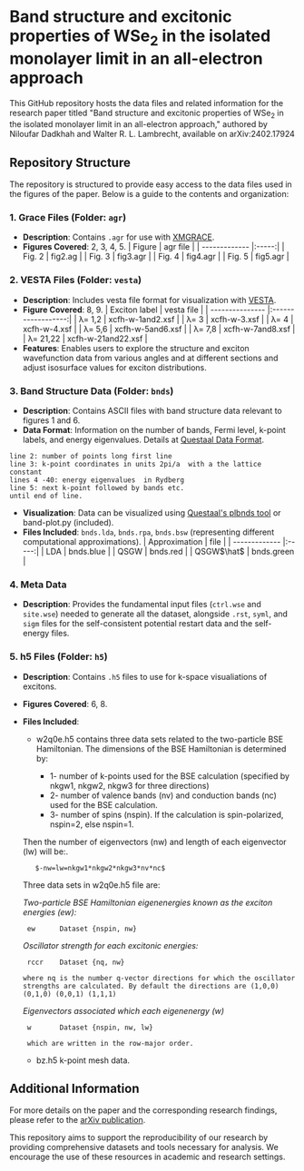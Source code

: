 # Band structure and excitonic properties of WSe<sub>2</sub> in the isolated monolayer limit in an all-electron approach

This GitHub repository hosts the data files and related information for the research paper titled "Band structure and excitonic properties of WSe<sub>2</sub> in the isolated  monolayer limit in an all-electron approach," authored by Niloufar Dadkhah and Walter R. L. Lambrecht, available on arXiv:2402.17924

## Repository Structure

The repository is structured to provide easy access to the data files used in the figures of the paper. Below is a guide to the contents and organization:

### 1. Grace Files (Folder: `agr`)
- **Description**: Contains `.agr` for use with [XMGRACE](https://plasma-gate.weizmann.ac.il/Grace/).
- **Figures Covered**: 2, 3, 4, 5.
| Figure     | agr file |
| ------------- |:-----:|
| Fig. 2      | fig2.ag |
| Fig. 3      | fig3.agr     |
| Fig. 4      | fig4.agr     |
| Fig. 5      | fig5.agr    |

### 2. VESTA Files (Folder: `vesta`)
- **Description**: Includes vesta file format for visualization with [VESTA](https://jp-minerals.org/vesta/en/).
- **Figure Covered**: 8, 9. 
| Exciton label   | vesta file         |
| --------------- |:------------------:|
| &lambda;= 1,2   | xcfh-w-1and2.xsf   |
| &lambda;= 3     | xcfh-w-3.xsf       |
| &lambda;= 4     | xcfh-w-4.xsf       |
| &lambda;= 5,6   | xcfh-w-5and6.xsf   |
| &lambda;= 7,8   | xcfh-w-7and8.xsf   |
| &lambda;= 21,22 | xcfh-w-21and22.xsf |
- **Features**: Enables users to explore the structure and exciton wavefunction data from various angles and at different sections and adjust isosurface values for exciton distributions.

### 3. Band Structure Data (Folder: `bnds`)
- **Description**: Contains ASCII files with band structure data relevant to figures 1 and 6.
- **Data Format**: Information on the number of bands, Fermi level, k-point labels, and energy eigenvalues. Details at [Questaal Data Format](https://www.questaal.org/docs/input/data_format/#bnds-file).

```line 1: number of bands, Fermi level, k-point labels
line 2: number of points long first line
line 3: k-point coordinates in units 2pi/a  with a the lattice constant
lines 4 -40: energy eigenvalues  in Rydberg
line 5: next k-point followed by bands etc.
until end of line.
```
- **Visualization**: Data can be visualized using [Questaal's plbnds tool](https://www.questaal.org/docs/misc/plbnds/) or band-plot.py (included).
- **Files Included**: `bnds.lda`, `bnds.rpa`, `bnds.bsw` (representing different computational approximations).
 | Approximation  | file |
| ------------- |:-----:|
| LDA   | bnds.blue |
| QSGW     | bnds.red |
| QSGW$\hat$     | bnds.green |



### 4. Meta Data 
- **Description**: Provides the fundamental input files (`ctrl.wse` and `site.wse`) needed to generate all the dataset, alongside `.rst`, `syml`, and `sigm` files for the self-consistent potential restart data and the self-energy files.

<!Organization: Data is arranged in subfolders for the bulk and various `c` values, facilitating quick regeneration of the results.>


### 5. h5 Files (Folder: `h5`)
- **Description**: Contains `.h5` files to use for k-space visualiations of excitons.
- **Figures Covered**: 6, 8.
- **Files Included**:
     
     - w2q0e.h5 contains three data sets related to the two-particle BSE Hamiltonian.
      The dimensions of the BSE Hamiltonian is determined by:
        
        - 1- number of k-points used for the BSE calculation (specified by nkgw1, nkgw2, nkgw3 for three directions)
        - 2- number of valence bands (nv) and conduction bands (nc) used for the BSE calculation.
        - 3- number of spins (nspin). If the calculation is spin-polarized, nspin=2, else nspin=1.
    
     Then the number of eigenvectors (nw) and length of each eigenvector (lw) will be:.
  
         $-nw=lw=nkgw1*nkgw2*nkgw3*nv*nc$

     Three data sets in w2q0e.h5 file are:
        
     _Two-particle BSE Hamiltonian eigenenergies known as the exciton energies (ew):_
       
       ew      Dataset {nspin, nw}
      
    
     _Oscillator strength for each excitonic energies:_
    
       rccr    Dataset {nq, nw}
       
      where nq is the number q-vector directions for which the oscillator strengths are calculated. By default the directions are (1,0,0) (0,1,0) (0,0,1) (1,1,1)
     
    _Eigenvectors associated which each eigenenergy (w)_
    
       w       Dataset {nspin, nw, lw}
       
       which are written in the row-major order.

  - bz.h5 k-point mesh data.


## Additional Information

For more details on the paper and the corresponding research findings, please refer to the [arXiv publication](#).

This repository aims to support the reproducibility of our research by providing comprehensive datasets and tools necessary for analysis. We encourage the use of these resources in academic and research settings.
